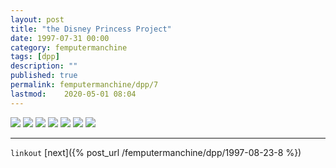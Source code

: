 ```yaml
---
layout: post
title: "the Disney Princess Project"
date: 1997-07-31 00:00
category: femputermanchine
tags: [dpp]
description: ""
published: true
permalink: femputermanchine/dpp/7
lastmod:	2020-05-01 08:04
---
```


<img src="{{ site.url }}/assets/img/dpp-01.jpg" maxwidth="1000" />

<img src="{{ site.url }}/assets/img/dpp-02.jpg" maxwidth="1000" />

<img src="{{ site.url }}/assets/img/dpp-03.jpg" maxwidth="1000" />

<img src="{{ site.url }}/assets/img/dpp-04.jpg" maxwidth="1000" />

<img src="{{ site.url }}/assets/img/dpp-05.jpg" maxwidth="1000" />

<img src="{{ site.url }}/assets/img/dpp-06.jpg" maxwidth="1000" />

<img src="{{ site.url }}/assets/img/dpp-07.jpg" maxwidth="1000" />


*****

`linkout`
[next]({% post_url /femputermanchine/dpp/1997-08-23-8 %})

